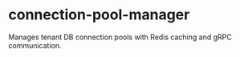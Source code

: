 # connection-pool-manager
Manages tenant DB connection pools with Redis caching and gRPC communication.

